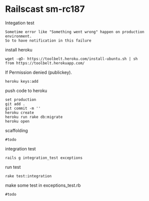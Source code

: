 Railscast sm-rc187
=====================
Integation test
```
Sometime error like "Something went wrong" happen on production environment.
So to have notification in this failure
```
install heroku
```
wget -qO- https://toolbelt.heroku.com/install-ubuntu.sh | sh
from https://toolbelt.herokuapp.com/
```
If Permission denied (publickey).
```
heroku keys:add
```
push code to heroku
```
set production
git add .
git commit -m ''
heroku create
heroku run rake db:migrate
heroku open
```
scaffolding
```
#todo
```
integration test
```
rails g integration_test exceptions
```
run test
```
rake test:integration
```
make some test in exceptions_test.rb
```
#todo
```


